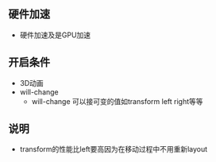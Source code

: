 ## 硬件加速
- 硬件加速及是GPU加速
## 开启条件
- 3D动画
- will-change
    - will-change 可以接可变的值如transform left right等等
## 说明
- transform的性能比left要高因为在移动过程中不用重新layout